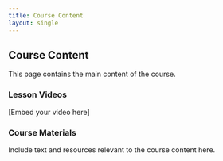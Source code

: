 ```yaml
---
title: Course Content
layout: single
---
```


## Course Content

This page contains the main content of the course.

### Lesson Videos

[Embed your video here]

### Course Materials

Include text and resources relevant to the course content here.
